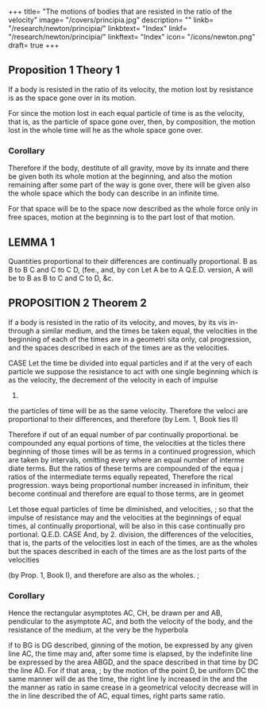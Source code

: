 +++
title= "The motions of bodies that are  resisted in the ratio of the velocity"
image= "/covers/principia.jpg"
description= ""
linkb= "/research/newton/principia/"
linkbtext= "Index"
linkf= "/research/newton/principia/"
linkftext= "Index"
icon= "/icons/newton.png"
draft= true
+++

## Proposition 1 Theory 1

If a body is resisted in the ratio of its velocity, the motion lost by resistance is as the space gone over in its motion.

For since the motion lost in each equal particle of time is as the velocity, that is, as the particle of space gone over, then, by composition, the motion lost in the whole time will he as the whole space gone over.

### Corollary 

Therefore if the body, destitute of all gravity, move by its innate and there be given both its whole motion at the
beginning, and also the motion remaining after some part of the way is gone over, there will be given also the whole space which the body can describe in an infinite time.

For that space will be to the space now described as the whole force only in free spaces, motion at the beginning
is to the part lost of that motion.

## LEMMA 1 

Quantities proportional to their differences are continually proportional.
B as B to B
C and C to C D, (fee., and, by con
Let A be to A
Q.E.D.
version, A will be to B as B to C and C to D, &c.


## PROPOSITION 2 Theorem 2

If a body is resisted in the ratio of its velocity, and moves, by its vis in-
through a similar medium, and the times be taken equal,
the velocities in the beginning of each of the times are in a geometri
sita
only,
cal progression,
and
the spaces described in each of the times are as
the velocities.

CASE
Let the time be divided into equal particles and if at the very
of
each particle we suppose the resistance to act with one single
beginning
which
is as the
velocity, the decrement of the velocity in each of
impulse

1.

the particles of time will be as the same velocity.
Therefore the veloci
are proportional to their differences, and therefore (by Lem. 1, Book
ties II)

Therefore if out of an equal number of par
continually proportional.
be compounded any equal portions of time, the velocities at the
ticles there
beginning of those times will be as terms in a continued progression, which
are taken by intervals, omitting every where an equal number of interme
diate terms.
But the ratios of these terms are compounded of the equa j
ratios of the intermediate terms equally repeated,
Therefore the
rical progression.
ways
being proportional
number increased in infinitum,
their
become continual
and therefore are equal
to those terms, are in
geomet

Let those equal particles of time be diminished, and
velocities,
;
so that the impulse of resistance
may
and the velocities at the beginnings of equal times,
al
continually proportional, will be also in this case continually pro
portional. Q.E.D.
CASE And, by
2.
division, the differences of the velocities, that
is,
the
parts of the velocities lost in each of the times, are as the wholes but the
spaces described in each of the times are as the lost parts of the velocities

(by Prop. 1, Book I), and therefore are also as the wholes.
;

### Corollary  

Hence the rectangular asymptotes AC, CH, be drawn per
and AB, pendicular to the asymptote AC, and both the velocity of the body, and the resistance of the medium, at the very be the hyperbola

if to
BG
is
DG
described,
ginning of the motion, be expressed by any given line AC,
the time may
and, after some time is elapsed, by the indefinite line
be expressed by the area ABGD, and the space described in that time by
DC
the line
AD.
For
if that area,
;
by the motion of the point D, be uniform
DC
the same manner
will de
as the time, the right line
ly increased in
the
and the
the
manner
as
ratio
in
same
crease in a geometrical
velocity
decrease
will
in the
in
line
described
the
of
AC,
equal times,
right
parts same ratio.